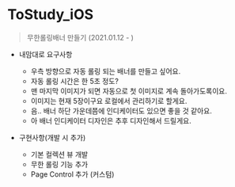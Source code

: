 # ToStudy_iOS

> 무한롤링배너 만들기 (2021.01.12 - )

- 내맘대로 요구사항
	- 우측 방향으로 자동 롤링 되는 배너를 만들고 싶어요.
	- 자동 롤링 시간은 한 5초 정도?
	- 맨 마지막 이미지가 되면 자동으로 첫 이미지로 계속 돌아가도록이요.
	- 이미지는 현재 5장이구요 로컬에서 관리하기로 할게요.
	- 음.. 배너 하단 가운데쯤에 인디케이터도 있으면 좋을 것 같아요.
	- 아 배너 인디케이터 디자인은 추후 디자인해서 드릴게요.

- 구현사항(개발 시 추가)
	- 기본 컬렉션 뷰 개발
	- 무한 롤링 기능 추가
	- Page Control 추가 (커스텀)